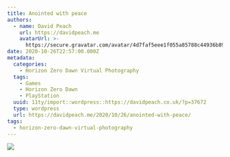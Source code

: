 ```yaml
---
title: Anointed with peace
authors:
  - name: David Peach
    url: https://davidpeach.me
    avatarUrl: >-
      https://secure.gravatar.com/avatar/4d7faf5eee1f055a85788c44936b8995eaab6dfb004e7854ec747ccb272e91ee?s=96&d=mm&r=g
date: 2020-10-26T22:57:00.000Z
metadata:
  categories:
    - Horizon Zero Dawn Virtual Photography
  tags:
    - Games
    - Horizon Zero Dawn
    - PlayStation
  uuid: 11ty/import::wordpress::https://davidpeach.co.uk/?p=37672
  type: wordpress
  url: https://davidpeach.me/2020/10/26/anointed-with-peace/
tags:
  - horizon-zero-dawn-virtual-photography
---
```

[![](/assets/Anointed-with-peace-2048x1152-n9j7aEvPqmD4.jpg)](/assets/Anointed-with-peace-2048x1152-n9j7aEvPqmD4.jpg)